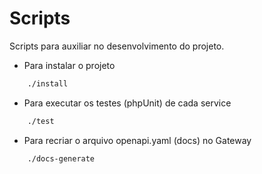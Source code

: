 # Scripts
Scripts para auxiliar no desenvolvimento do projeto.

* Para instalar o projeto
```bash
    ./install
```

* Para executar os testes (phpUnit) de cada service
```bash
    ./test
```

* Para recriar o arquivo openapi.yaml (docs) no Gateway
```bash
    ./docs-generate
```